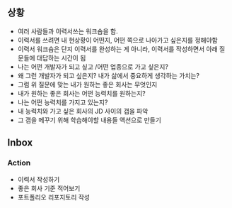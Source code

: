 ## 상황
- 여러 사람들과 이력서쓰는 워크숍을 함. 
- 이력서를 쓰려면 내 현상황이 어떤지, 어떤 쪽으로 나아가고 싶은지를 정해야함
- 이력서 워크숍은 단지 이력서를 완성하는 게 아니라, 이력서를 작성하면서 아래 질문들에 대답하는 시간이 됨
- 나는 어떤 개발자가 되고 싶고 /어떤 업종으로 가고 싶은지? 
- 왜 그런 개발자가 되고 싶은지? 내가 삶에서 중요하게 생각하는 가치는?
- 그럼 위 질문에 맞는 내가 원하는 좋은 회사는 무엇인지
- 내가 원하는 좋은 회사는 어떤 능력치를 원하는지? 
- 나는 어떤 능력치를 가지고 있는지?
- 내 능력치와 가고 싶은 회사의 JD 사이의 갭을 파악
- 그 갭을 메꾸기 위해 학습해야할 내용들 액션으로 만들기 

## Inbox
### Action
- 이력서 작성하기
- 좋은 회사 기준 적어보기
- 포트폴리오 리포지토리 작성